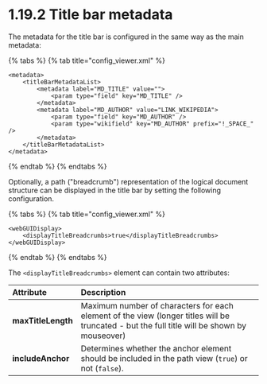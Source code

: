# 1.19.2 Title bar metadata

The metadata for the title bar is configured in the same way as the main metadata:

{% tabs %}
{% tab title="config\_viewer.xml" %}
```markup
<metadata>
    <titleBarMetadataList>
        <metadata label="MD_TITLE" value="">
            <param type="field" key="MD_TITLE" />
        </metadata>
        <metadata label="MD_AUTHOR" value="LINK_WIKIPEDIA">
            <param type="field" key="MD_AUTHOR" />
            <param type="wikifield" key="MD_AUTHOR" prefix="!_SPACE_"  />
        </metadata>
    </titleBarMetadataList>
</metadata>
```
{% endtab %}
{% endtabs %}

Optionally, a path \("breadcrumb"\) representation of the logical document structure can be displayed in the title bar by setting the following configuration.

{% tabs %}
{% tab title="config\_viewer.xml" %}
```markup
<webGUIDisplay>
    <displayTitleBreadcrumbs>true</displayTitleBreadcrumbs>
</webGUIDisplay>
```
{% endtab %}
{% endtabs %}

The `<displayTitleBreadcrumbs>` element can contain two attributes:

| **Attribute** | Description |
| :--- | :--- |
| **maxTitleLength** | Maximum number of characters for each element of the view \(longer titles will be truncated - but the full title will be shown by mouseover\) |
| **includeAnchor** | Determines whether the anchor element should be included in the path view \(`true`\) or not \(`false`\). |

